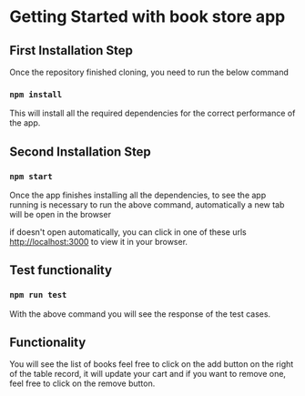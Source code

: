 # Getting Started with book store app

## First Installation Step

Once the repository finished cloning, you need to run the below command

### `npm install`

This will install all the required dependencies for the correct performance of the app.

## Second Installation Step
### `npm start`

Once the app finishes installing all the dependencies, to see the app running is necessary to run
the above command, automatically a new tab will be open in the browser

if doesn't open automatically, you can click in one of these urls [http://localhost:3000](http://localhost:3000) to view it in your browser.

## Test functionality
### `npm run test`

With the above command you will see the response of the test cases.


## Functionality

You will see the list of books feel free to click on the add button on the right of the table record, it will update your cart and if you want to remove one, feel free to click on the remove button.